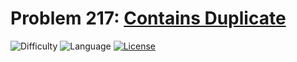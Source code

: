 # Problem 217: [Contains Duplicate](https://leetcode.com/problems/contains-duplicate/)
![Difficulty](https://img.shields.io/badge/Difficulty-Easy-brightgreen.svg) ![Language](https://img.shields.io/badge/Language-C++%2011,%20Python-yellow) [![License](https://img.shields.io/badge/License-MIT-blue.svg)](../LICENSE)
